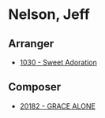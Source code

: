 # Nelson, Jeff

## Arranger

- [1030 - Sweet Adoration](/hymns/1030.md)

## Composer

- [20182 - GRACE ALONE](/hymns/20182.md)

